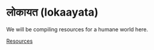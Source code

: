 # लोकायत (lokaayata)

We will be compiling resources for a humane world here.

[Resources](https://lokaayata.github.io/resources/)
